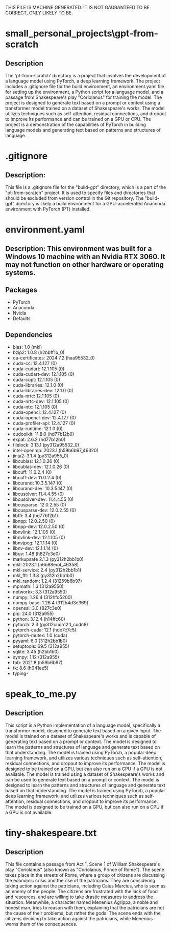 THIS FILE IS MACHINE GENERATED. IT IS NOT GAURANTEED TO BE CORRECT, ONLY LIKELY TO BE.

# small_personal_projects\gpt-from-scratch
## Description
The 'pt-from-scratch' directory is a project that involves the development of a language model using PyTorch, a deep learning framework. The project includes a .gitignore file for the build environment, an environment.yaml file for setting up the environment, a Python script for a language model, and a passage from Shakespeare's play "Coriolanus" for training the model. The project is designed to generate text based on a prompt or context using a transformer model trained on a dataset of Shakespeare's works. The model utilizes techniques such as self-attention, residual connections, and dropout to improve its performance and can be trained on a GPU or CPU. The project is a demonstration of the capabilities of PyTorch in building language models and generating text based on patterns and structures of language.

# .gitignore
## Description:
This file is a .gitignore file for the "build-gpt" directory, which is a part of the "pt-from-scratch" project. It is used to specify files and directories that should be excluded from version control in the Git repository. The "build-gpt" directory is likely a build environment for a GPU-accelerated Anaconda environment with PyTorch (PT) installed.

# environment.yaml
## Description: This environment was built for a Windows 10 machine with an Nvidia RTX 3060. It may not function on other hardware or operating systems.

## Packages
- PyTorch
- Anaconda
- Nvidia
- Defaults

## Dependencies
- blas: 1.0 (mkl)
- bzip2: 1.0.8 (h2bbff1b_0)
- ca-certificates: 2024.7.2 (haa95532_0)
- cuda-cc: 12.4.127 (0)
- cuda-cudart: 12.1.105 (0)
- cuda-cudart-dev: 12.1.105 (0)
- cuda-cupt: 12.1.105 (0)
- cuda-libraries: 12.1.0 (0)
- cuda-libraries-dev: 12.1.0 (0)
- cuda-nrtc: 12.1.105 (0)
- cuda-nrtc-dev: 12.1.105 (0)
- cuda-ntx: 12.1.105 (0)
- cuda-opencl: 12.4.127 (0)
- cuda-opencl-dev: 12.4.127 (0)
- cuda-profiler-api: 12.4.127 (0)
- cuda-runtime: 12.1.0 (0)
- cudoolkit: 11.8.0 (hd77b12b0)
- expat: 2.6.2 (hd77b12b0)
- filelock: 3.13.1 (py312a95532_0)
- intel-openmp: 2023.1 (h59b6b97_46320)
- jinja2: 3.1.4 (py312a955_0)
- libcublas: 12.1.0.26 (0)
- libcublas-dev: 12.1.0.26 (0)
- libcuff: 11.0.2.4 (0)
- libcuff-dev: 11.0.2.4 (0)
- libcurand: 10.3.5.147 (0)
- libcurand-dev: 10.3.5.147 (0)
- libcusolver: 11.4.4.55 (0)
- libcusolver-dev: 11.4.4.55 (0)
- libcusparse: 12.0.2.55 (0)
- libcusparse-dev: 12.0.2.55 (0)
- libffi: 3.4 (hd77b12b1)
- libnpp: 12.0.2.50 (0)
- libnpp-dev: 12.0.2.50 (0)
- libnvlink: 12.1.105 (0)
- libnvlink-dev: 12.1.105 (0)
- libnvjpeg: 12.1.1.14 (0)
- libnv-dev: 12.1.1.14 (0)
- libuv: 1.48 (h827c3e0)
- markupsafe 2.1.3 (py312h2bb1b0)
- mkl: 2023.1 (h6b88ed4_46358)
- mkl-service: 2.4 (py312h2bb1b1)
- mkl_fft: 1.3.8 (py312h2bb1b0)
- mkl_random: 1.2.4 (31259b6b97)
- mpmath: 1.3 (312a9550)
- networkx: 3.3 (312a9550)
- numpy: 1.26.4 (312hfd5200)
- numpy-base: 1.26.4 (312h4d3e369)
- openssl: 3.0 (827c3e0)
- pip: 24.0 (312a955)
- python: 3.12.4 (h14ffc60)
- pytorch: 2.3 (py312cuda12.1_cudn8)
- pytorch-cuda: 12.1 (hde7c7c5)
- pytorch-mutex: 1.0 (cuda)
- pyyaml: 6.0 (312h2bb1b0)
- setuptools: 69.5 (312a955)
- sqlite: 3.45 (h2bb1b0)
- sympy: 1.12 (312a955)
- tbb: 2021.8 (h59b6b97)
- tk: 8.6 (h041ee5)
- typing-

# speak_to_me.py
## Description
This script is a Python implementation of a language model, specifically a transformer model, designed to generate text based on a given input. The model is trained on a dataset of Shakespeare's works and is capable of generating text based on a prompt or context. The model is designed to learn the patterns and structures of language and generate text based on that understanding. The model is trained using PyTorch, a popular deep learning framework, and utilizes various techniques such as self-attention, residual connections, and dropout to improve its performance. The model is designed to be trained on a GPU, but can also run on a CPU if a GPU is not available. The model is trained using a dataset of Shakespeare's works and can be used to generate text based on a prompt or context. The model is designed to learn the patterns and structures of language and generate text based on that understanding. The model is trained using PyTorch, a popular deep learning framework, and utilizes various techniques such as self-attention, residual connections, and dropout to improve its performance. The model is designed to be trained on a GPU, but can also run on a CPU if a GPU is not available.

# tiny-shakespeare.txt
## Description

This file contains a passage from Act 1, Scene 1 of William Shakespeare's play "Coriolanus" (also known as "Coriolanus, Prince of Rome"). The scene takes place in the streets of Rome, where a group of citizens are discussing the economic crisis and the rise of the patricians. They are considering taking action against the patricians, including Caius Marcius, who is seen as an enemy of the people. The citizens are frustrated with the lack of food and resources, and are willing to take drastic measures to address the situation. Meanwhile, a character named Menenius Agrippa, a noble and honest man, tries to reason with them, explaining that the patricians are not the cause of their problems, but rather the gods. The scene ends with the citizens deciding to take action against the patricians, while Menenius warns them of the consequences.